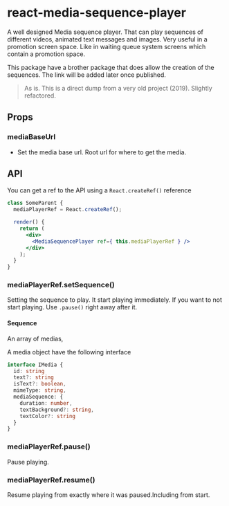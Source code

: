 # react-media-sequence-player

A well designed Media sequence player. That can play sequences of different videos, animated text messages and images. Very useful in a promotion screen space. Like in waiting queue system screens which contain a promotion space.

This package have a brother package that does allow the creation of the sequences. The link will be added later once published.

> As is. This is a direct dump from a very old project (2019). Slightly refactored.

## Props

### mediaBaseUrl

- Set the media base url. Root url for where to get the media.

## API

You can get a ref to the API using a `React.createRef()` reference

```jsx
class SomeParent {
  mediaPlayerRef = React.createRef();

  render() {
    return (
      <div>
        <MediaSequencePlayer ref={ this.mediaPlayerRef } />
      </div>
    );
  }
}
```

### mediaPlayerRef.setSequence()

Setting the sequence to play. It start playing immediately. If you want to not start playing. Use `.pause()` right away after it.

#### Sequence

An array of medias,

A media object have the following interface

```ts
interface IMedia {
  id: string
  text?: string
  isText?: boolean,
  mimeType: string,
  mediaSequence: {
    duration: number,
    textBackground?: string,
    textColor?: string 
  }
}
```

### mediaPlayerRef.pause()

Pause playing.

### mediaPlayerRef.resume()

Resume playing from exactly where it was paused.Including from start.
